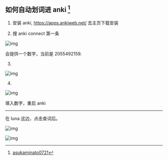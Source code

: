 ## 如何自动划词进 anki [^1]

1. 安装 anki, https://apps.ankiweb.net/ 去主页下载安装

2. 搜 anki connect 第一条

![img](../images/zh/anki/336449205-4eb7ce93-a9e9-489b-be8a-da67cfdca6ea.png)

会提供一个数字，当前是 2055492159.

3.

![img](../images/zh/anki/336449710-95f90d9a-cfe6-42c3-a44f-64d88d13833d.png)

4.

![img](../images/zh/anki/336450025-9bf64445-f62e-4bfe-86f7-da99a7100e92.png)

填入数字，重启 anki

<hr>

在 luna 这边，点击查词后。



![img](../images/zh/anki/336451202-a2dd54c0-e4ee-4c27-9183-8b4ab05c4819.png)

![img](../images/zh/anki/336451442-7887d600-8c44-4256-9020-1d85e0f6184a.png)

[^1]: [asukaminato0721](https://github.com/HIllya51/LunaTranslator/issues/796)